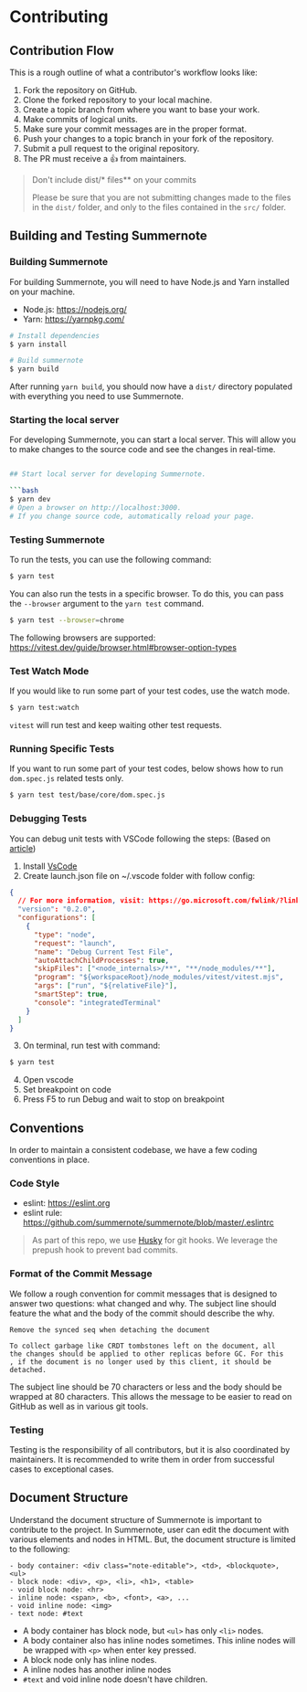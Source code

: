 # Contributing

## Contribution Flow

This is a rough outline of what a contributor's workflow looks like:

1. Fork the repository on GitHub.
1. Clone the forked repository to your local machine.
1. Create a topic branch from where you want to base your work.
1. Make commits of logical units.
1. Make sure your commit messages are in the proper format.
1. Push your changes to a topic branch in your fork of the repository.
1. Submit a pull request to the original repository.
1. The PR must receive a :+1: from maintainers.

> Don't include dist/* files** on your commits
>
> Please be sure that you are not submitting changes made to the files in the `dist/` folder, and only to the files contained in the `src/` folder.

## Building and Testing Summernote

### Building Summernote

For building Summernote, you will need to have Node.js and Yarn installed on your machine.

- Node.js: https://nodejs.org/
- Yarn: https://yarnpkg.com/

```bash
# Install dependencies
$ yarn install

# Build summernote
$ yarn build
```

After running `yarn build`, you should now have a `dist/` directory populated with everything you need to use Summernote.

### Starting the local server

For developing Summernote, you can start a local server. This will allow you to make changes to the source code and see the changes in real-time.

```bash

## Start local server for developing Summernote.

```bash
$ yarn dev
# Open a browser on http://localhost:3000.
# If you change source code, automatically reload your page.
```

### Testing Summernote

To run the tests, you can use the following command:

```bash
$ yarn test
```

You can also run the tests in a specific browser. To do this, you can pass the `--browser` argument to the `yarn test` command.

```bash
$ yarn test --browser=chrome
````

The following browsers are supported: https://vitest.dev/guide/browser.html#browser-option-types

### Test Watch Mode

If you would like to run some part of your test codes, use the watch mode.

```bash
$ yarn test:watch
```

`vitest` will run test and keep waiting other test requests.

### Running Specific Tests

If you want to run some part of your test codes, below shows how to run `dom.spec.js` related tests only.

```bash
$ yarn test test/base/core/dom.spec.js
```

### Debugging Tests

You can debug unit tests with VSCode following the steps:
(Based on [article](https://vitest.dev/guide/debugging#vs-code))

1. Install [VsCode](https://code.visualstudio.com/docs/setup/setup-overview)
2. Create launch.json file on ~/.vscode folder with follow config:

```json
{
  // For more information, visit: https://go.microsoft.com/fwlink/?linkid=830387
  "version": "0.2.0",
  "configurations": [
    {
      "type": "node",
      "request": "launch",
      "name": "Debug Current Test File",
      "autoAttachChildProcesses": true,
      "skipFiles": ["<node_internals>/**", "**/node_modules/**"],
      "program": "${workspaceRoot}/node_modules/vitest/vitest.mjs",
      "args": ["run", "${relativeFile}"],
      "smartStep": true,
      "console": "integratedTerminal"
    }
  ]
}
```

3. On terminal, run test with command:

```bash
$ yarn test
```

4. Open vscode
5. Set breakpoint on code
6. Press F5 to run Debug and wait to stop on breakpoint

## Conventions

In order to maintain a consistent codebase, we have a few coding conventions in place.

### Code Style

- eslint: https://eslint.org
- eslint rule: https://github.com/summernote/summernote/blob/master/.eslintrc

> As part of this repo, we use [Husky](https://github.com/typicode/husky) for git hooks. We leverage the prepush hook to prevent bad commits.

### Format of the Commit Message

We follow a rough convention for commit messages that is designed to answer two questions: what changed and why. The subject line should feature the what and the body of the commit should describe the why.

```
Remove the synced seq when detaching the document

To collect garbage like CRDT tombstones left on the document, all
the changes should be applied to other replicas before GC. For this
, if the document is no longer used by this client, it should be
detached.
```

The subject line should be 70 characters or less and the body should be wrapped at 80 characters. This allows the message to be easier to read on GitHub as well as in various git tools.

### Testing

Testing is the responsibility of all contributors, but it is also coordinated by maintainers. It is recommended to write them in order from successful cases to exceptional cases.

## Document Structure

Understand the document structure of Summernote is important to contribute to the project. In Summernote, user can edit the document with various elements and nodes in HTML. But, the document structure is limited to the following:

```text
- body container: <div class="note-editable">, <td>, <blockquote>, <ul>
- block node: <div>, <p>, <li>, <h1>, <table>
- void block node: <hr>
- inline node: <span>, <b>, <font>, <a>, ...
- void inline node: <img>
- text node: #text
```

- A body container has block node, but `<ul>` has only `<li>` nodes.
- A body container also has inline nodes sometimes. This inline nodes will be wrapped with `<p>` when enter key pressed.
- A block node only has inline nodes.
- A inline nodes has another inline nodes
- `#text` and void inline node doesn't have children.
